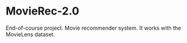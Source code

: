 # MovieRec-2.0
End-of-course project. Movie recommender system. It works  with the MovieLens dataset. 
